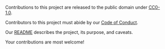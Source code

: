 Contributions to this project are released to the public domain under [CC0-1.0](LICENSE.md).

Contributors to this project must abide by our [Code of Conduct](CODE_OF_CONDUCT.md).

Our [README](README.md) describes the project, its purpose, and caveats.

Your contributions are most welcome!
